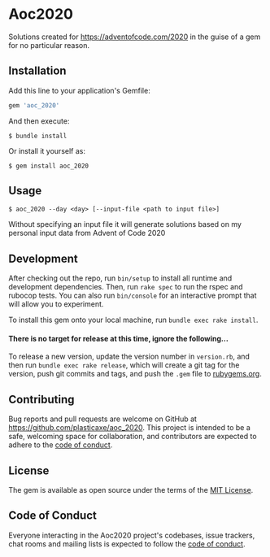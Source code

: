 # Aoc2020

Solutions created for https://adventofcode.com/2020 in the guise of a gem for no particular reason.

## Installation

Add this line to your application's Gemfile:

```ruby
gem 'aoc_2020'
```

And then execute:

    $ bundle install

Or install it yourself as:

    $ gem install aoc_2020

## Usage

    $ aoc_2020 --day <day> [--input-file <path to input file>]
    
Without specifying an input file it will generate solutions based on my personal input data from Advent of Code 2020

## Development

After checking out the repo, run `bin/setup` to install all runtime and development dependencies. Then, run `rake spec` to run the rspec and rubocop tests. 
You can also run `bin/console` for an interactive prompt that will allow you to experiment.

To install this gem onto your local machine, run `bundle exec rake install`.

#### There is no target for release at this time, ignore the following...
To release a new version, update the version number in `version.rb`, and then run `bundle exec rake release`, which will create a git tag for the version, push git commits and tags, and push the `.gem` file to [rubygems.org](https://rubygems.org).

## Contributing

Bug reports and pull requests are welcome on GitHub at https://github.com/plasticaxe/aoc_2020. This project is intended to be a safe, welcoming space for collaboration, and contributors are expected to adhere to the [code of conduct](https://github.com/[USERNAME]/aoc_2020/blob/master/CODE_OF_CONDUCT.md).


## License

The gem is available as open source under the terms of the [MIT License](https://opensource.org/licenses/MIT).

## Code of Conduct

Everyone interacting in the Aoc2020 project's codebases, issue trackers, chat rooms and mailing lists is expected to follow the [code of conduct](https://github.com/plasticaxe/aoc_2020/blob/master/CODE_OF_CONDUCT.md).
